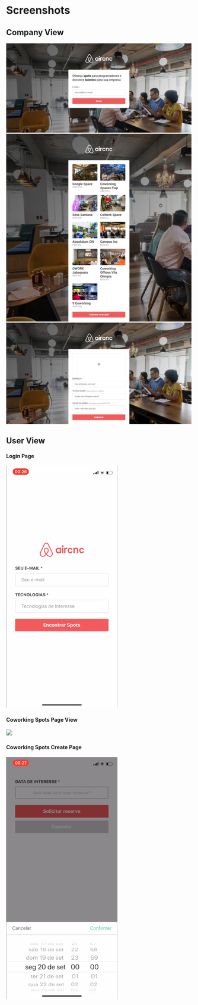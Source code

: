 # Screenshots

## Company View
<img src="screenshots/frontend/1.png" width="500px" />

<img src="screenshots/frontend/2.png" width="500px" />

<img src="screenshots/frontend/3.png" width="500px" />

## User View
#### Login Page
<img src="screenshots/mobile/1.png" width="300px" />

#### Coworking Spots Page View
<img src="screenshots/mobile/2.png" width="300px" />

#### Coworking Spots Create Page
<img src="screenshots/mobile/3.png" width="300px" />